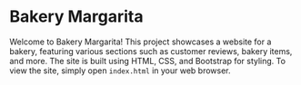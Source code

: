 # Bakery Margarita

Welcome to Bakery Margarita! This project showcases a website for a bakery, featuring various sections such as customer reviews, bakery items, and more. The site is built using HTML, CSS, and Bootstrap for styling. To view the site, simply open `index.html` in your web browser. 
